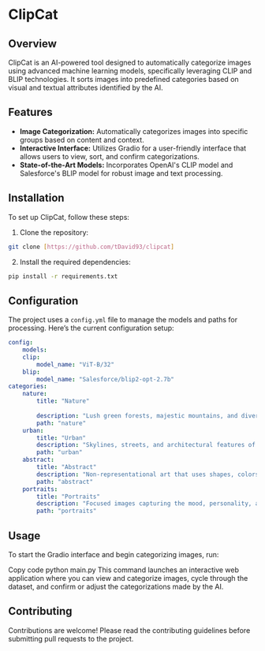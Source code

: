 # ClipCat

## Overview
ClipCat is an AI-powered tool designed to automatically categorize images using advanced machine learning models, specifically leveraging CLIP and BLIP technologies. It sorts images into predefined categories based on visual and textual attributes identified by the AI.

## Features
- **Image Categorization:** Automatically categorizes images into specific groups based on content and context.
- **Interactive Interface:** Utilizes Gradio for a user-friendly interface that allows users to view, sort, and confirm categorizations.
- **State-of-the-Art Models:** Incorporates OpenAI's CLIP model and Salesforce's BLIP model for robust image and text processing.

## Installation

To set up ClipCat, follow these steps:

1. Clone the repository:
```bash
git clone [https://github.com/tDavid93/clipcat]
```
2. Install the required dependencies:
```bash
pip install -r requirements.txt
```
## Configuration
The project uses a `config.yml` file to manage the models and paths for processing. Here’s the current configuration setup:
    

```yaml
config:
    models:
    clip:
        model_name: "ViT-B/32"
    blip:
        model_name: "Salesforce/blip2-opt-2.7b"
categories:
    nature:
        title: "Nature"
        
        description: "Lush green forests, majestic mountains, and diverse wildlife."
        path: "nature"
    urban:
        title: "Urban"
        description: "Skylines, streets, and architectural features of urban settings."
        path: "urban"
    abstract:
        title: "Abstract"
        description: "Non-representational art that uses shapes, colors, and forms to achieve its effect."
        path: "abstract"
    portraits:
        title: "Portraits"
        description: "Focused images capturing the mood, personality, and expression of individuals."
        path: "portraits"
```

## Usage
To start the Gradio interface and begin categorizing images, run:

Copy code
python main.py
This command launches an interactive web application where you can view and categorize images, cycle through the dataset, and confirm or adjust the categorizations made by the AI.

## Contributing
Contributions are welcome! Please read the contributing guidelines before submitting pull requests to the project.

